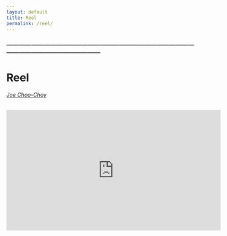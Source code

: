 ```yaml
---
layout: default
title: Reel
permalink: /reel/
---
```


### —————————————————————————————————————————————
# Reel 
<i><a href="https://jchooch.github.io/"> Joe Choo-Choy </a></i>
<br>
<br>

<iframe width="560" height="315" src="https://www.youtube.com/embed/x8-HThz3pQk" title="YouTube video player" frameborder="0" allow="accelerometer; autoplay; clipboard-write; encrypted-media; gyroscope; picture-in-picture" allowfullscreen></iframe>
